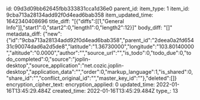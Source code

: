 id: 09d3d09bb62645fbb333831cca1d36e0
parent_id: 
item_type: 1
item_id: 9cba713a28134add92f0d4ead6bab358
item_updated_time: 1642340408696
title_diff: "[{\"diffs\":[[1,\"General Info\"]],\"start1\":0,\"start2\":0,\"length1\":0,\"length2\":12}]"
body_diff: "[]"
metadata_diff: {"new":{"id":"9cba713a28134add92f0d4ead6bab358","parent_id":"2deea0a2fd65431c90074dad6a2d5de8","latitude":"1.36730000","longitude":"103.80140000","altitude":"0.0000","author":"","source_url":"","is_todo":0,"todo_due":0,"todo_completed":0,"source":"joplin-desktop","source_application":"net.cozic.joplin-desktop","application_data":"","order":0,"markup_language":1,"is_shared":0,"share_id":"","conflict_original_id":"","master_key_id":""},"deleted":[]}
encryption_cipher_text: 
encryption_applied: 0
updated_time: 2022-01-16T13:45:29.484Z
created_time: 2022-01-16T13:45:29.484Z
type_: 13